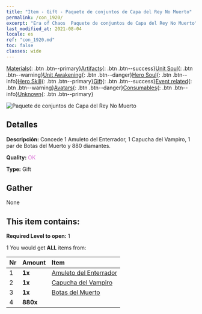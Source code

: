 ```yaml
---
title: "Item - Gift - Paquete de conjuntos de Capa del Rey No Muerto"
permalink: /con_1920/
excerpt: "Era of Chaos  Paquete de conjuntos de Capa del Rey No Muerto"
last_modified_at: 2021-08-04
locale: es
ref: "con_1920.md"
toc: false
classes: wide
---
```

 [Materials](/ItemsES/){: .btn .btn--primary}[Artifacts](/ItemsES/Artifacts/){: .btn .btn--success}[Unit Soul](/ItemsES/UnitSoul/){: .btn .btn--warning}[Unit Awakening](/ItemsES/UnitAwakening/){: .btn .btn--danger}[Hero Soul](/ItemsES/HeroSoul/){: .btn .btn--info}[Hero Skill](/ItemsES/HeroSkill/){: .btn .btn--primary}[Gift](/ItemsES/Gift/){: .btn .btn--success}[Event related](/ItemsES/Events/){: .btn .btn--warning}[Avatars](/ItemsES/Avatars/){: .btn .btn--danger}[Consumables](/ItemsES/Consumables/){: .btn .btn--info}[Unknown](/ItemsES/Unknown/){: .btn .btn--primary}

 ![Paquete de conjuntos de Capa del Rey No Muerto](/images/t/i_907543.png)

## Detalles
 **Descripción:** Concede 1 Amuleto del Enterrador, 1 Capucha del Vampiro, 1 par de Botas del Muerto y 880 diamantes.

 **Quality:** <span style="color: #DA70D6">OK</span>

 **Type:** Gift

## Gather

  None

## This item contains:

 **Required Level to open:** 1

 1 You would get **ALL** items  from:

  | Nr | Amount |     Item    |
  |:---|:-------|:------------|
  | 1 |  **1x** | [Amuleto del Enterrador](/ItemsES/art_129/) |  | 
  | 2 |  **1x** | [Capucha del Vampiro](/ItemsES/art_130/) |  | 
  | 3 |  **1x** | [Botas del Muerto](/ItemsES/art_131/) |  | 
  | 4 |  **880x** | <i class="fas fa-gem"/> |  | 
